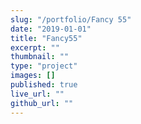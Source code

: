 ```yaml
---
slug: "/portfolio/Fancy 55"
date: "2019-01-01"
title: "Fancy55"
excerpt: ""
thumbnail: ""
type: "project"
images: []
published: true
live_url: ""
github_url: ""
---
```

